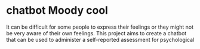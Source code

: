 # chatbot Moody cool
It can be difficult for some people to express their feelings or they might not be very aware of their own feelings. This project aims to create a chatbot that can be used to administer a self-reported assessment for psychological


